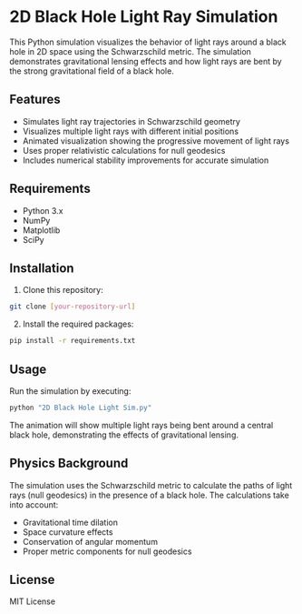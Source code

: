 # 2D Black Hole Light Ray Simulation

This Python simulation visualizes the behavior of light rays around a black hole in 2D space using the Schwarzschild metric. The simulation demonstrates gravitational lensing effects and how light rays are bent by the strong gravitational field of a black hole.

## Features

- Simulates light ray trajectories in Schwarzschild geometry
- Visualizes multiple light rays with different initial positions
- Animated visualization showing the progressive movement of light rays
- Uses proper relativistic calculations for null geodesics
- Includes numerical stability improvements for accurate simulation

## Requirements

- Python 3.x
- NumPy
- Matplotlib
- SciPy

## Installation

1. Clone this repository:
```bash
git clone [your-repository-url]
```

2. Install the required packages:
```bash
pip install -r requirements.txt
```

## Usage

Run the simulation by executing:
```bash
python "2D Black Hole Light Sim.py"
```

The animation will show multiple light rays being bent around a central black hole, demonstrating the effects of gravitational lensing.

## Physics Background

The simulation uses the Schwarzschild metric to calculate the paths of light rays (null geodesics) in the presence of a black hole. The calculations take into account:
- Gravitational time dilation
- Space curvature effects
- Conservation of angular momentum
- Proper metric components for null geodesics

## License

MIT License